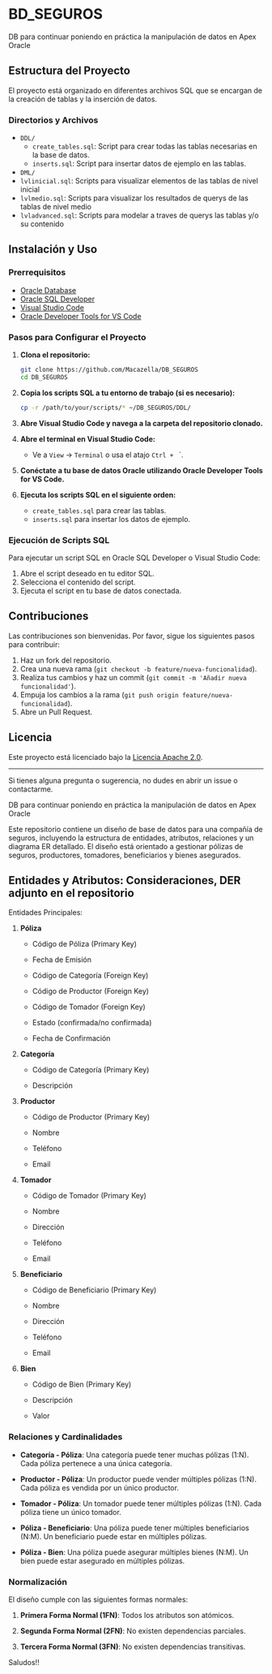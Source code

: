 # BD_SEGUROS 

DB para continuar poniendo en práctica la manipulación de datos en Apex Oracle 


## Estructura del Proyecto

El proyecto está organizado en diferentes archivos SQL que se encargan de la creación de tablas y la inserción de datos.

### Directorios y Archivos

- `DDL/`
  - `create_tables.sql`: Script para crear todas las tablas necesarias en la base de datos.
  - `inserts.sql`: Script para insertar datos de ejemplo en las tablas.
- `DML/`
- `lvlinicial.sql`: Scripts para visualizar elementos de las tablas de nivel inicial
- `lvlmedio.sql`: Scripts para visualizar los resultados de querys de las tablas de nivel medio
- `lvladvanced.sql`: Scripts para modelar a traves de querys las tablas y/o su contenido

## Instalación y Uso

### Prerrequisitos

- [Oracle Database](https://www.oracle.com/database/technologies/)
- [Oracle SQL Developer](https://www.oracle.com/tools/technologies/sqldeveloper.html)
- [Visual Studio Code](https://code.visualstudio.com/)
- [Oracle Developer Tools for VS Code](https://marketplace.visualstudio.com/items?itemName=Oracle.oracledevtools)

### Pasos para Configurar el Proyecto

1. **Clona el repositorio:**

    ```bash
    git clone https://github.com/Macazella/DB_SEGUROS
    cd DB_SEGUROS
    ```

2. **Copia los scripts SQL a tu entorno de trabajo (si es necesario):**

    ```bash
    cp -r /path/to/your/scripts/* ~/DB_SEGUROS/DDL/
    ```

3. **Abre Visual Studio Code y navega a la carpeta del repositorio clonado.**

4. **Abre el terminal en Visual Studio Code:**
    - Ve a `View` -> `Terminal` o usa el atajo `Ctrl + ` `.

5. **Conéctate a tu base de datos Oracle utilizando Oracle Developer Tools for VS Code.**

6. **Ejecuta los scripts SQL en el siguiente orden:**

    - `create_tables.sql` para crear las tablas.
    - `inserts.sql` para insertar los datos de ejemplo.

### Ejecución de Scripts SQL

Para ejecutar un script SQL en Oracle SQL Developer o Visual Studio Code:

1. Abre el script deseado en tu editor SQL.
2. Selecciona el contenido del script.
3. Ejecuta el script en tu base de datos conectada.

## Contribuciones

Las contribuciones son bienvenidas. Por favor, sigue los siguientes pasos para contribuir:

1. Haz un fork del repositorio.
2. Crea una nueva rama (`git checkout -b feature/nueva-funcionalidad`).
3. Realiza tus cambios y haz un commit (`git commit -m 'Añadir nueva funcionalidad'`).
4. Empuja los cambios a la rama (`git push origin feature/nueva-funcionalidad`).
5. Abre un Pull Request.

## Licencia

Este proyecto está licenciado bajo la [Licencia Apache 2.0](LICENSE).

---

Si tienes alguna pregunta o sugerencia, no dudes en abrir un issue o contactarme.

DB para continuar poniendo en práctica la manipulación de datos en Apex Oracle 

 

 

Este repositorio contiene un diseño de base de datos para una compañía de seguros, incluyendo la estructura de entidades, atributos, relaciones y un diagrama ER detallado. El diseño está orientado a gestionar pólizas de seguros, productores, tomadores, beneficiarios y bienes asegurados. 

 

## Entidades y Atributos: Consideraciones, DER adjunto en el repositorio


Entidades Principales: 

 

1. **Póliza** 

   - Código de Póliza (Primary Key) 

   - Fecha de Emisión 

   - Código de Categoría (Foreign Key) 

   - Código de Productor (Foreign Key) 

   - Código de Tomador (Foreign Key) 

   - Estado (confirmada/no confirmada) 

   - Fecha de Confirmación 

 

2. **Categoría** 

   - Código de Categoría (Primary Key) 

   - Descripción 

 

3. **Productor** 

   - Código de Productor (Primary Key) 

   - Nombre 

   - Teléfono 

   - Email 

 

4. **Tomador** 

   - Código de Tomador (Primary Key) 

   - Nombre 

   - Dirección 

   - Teléfono 

   - Email 

 

5. **Beneficiario** 

   - Código de Beneficiario (Primary Key) 

   - Nombre 

   - Dirección 

   - Teléfono 

   - Email 

 

6. **Bien** 

   - Código de Bien (Primary Key) 

   - Descripción 

   - Valor 

 

### Relaciones y Cardinalidades 

- **Categoría - Póliza**: Una categoría puede tener muchas pólizas (1:N). Cada póliza pertenece a una única categoría. 

- **Productor - Póliza**: Un productor puede vender múltiples pólizas (1:N). Cada póliza es vendida por un único productor. 

- **Tomador - Póliza**: Un tomador puede tener múltiples pólizas (1:N). Cada póliza tiene un único tomador. 

- **Póliza - Beneficiario**: Una póliza puede tener múltiples beneficiarios (N:M). Un beneficiario puede estar en múltiples pólizas. 

- **Póliza - Bien**: Una póliza puede asegurar múltiples bienes (N:M). Un bien puede estar asegurado en múltiples pólizas. 

 
### Normalización 

El diseño cumple con las siguientes formas normales: 

1. **Primera Forma Normal (1FN)**: Todos los atributos son atómicos. 

2. **Segunda Forma Normal (2FN)**: No existen dependencias parciales. 

3. **Tercera Forma Normal (3FN)**: No existen dependencias transitivas. 


Saludos!! 


